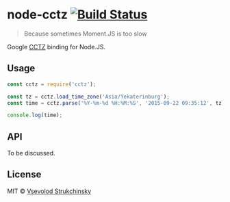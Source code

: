 # node-cctz [![Build Status](https://travis-ci.org/floatdrop/node-cctz.svg?branch=master)](https://travis-ci.org/floatdrop/node-cctz)

> Because sometimes Moment.JS is too slow

Google [CCTZ](https://github.com/google/cctz) binding for Node.JS.

## Usage

```js
const cctz = require('cctz');

const tz = cctz.load_time_zone('Asia/Yekaterinburg');
const time = cctz.parse('%Y-%m-%d %H:%M:%S', '2015-09-22 09:35:12', tz);

console.log(time);
```

## API

To be discussed.

## License

MIT © [Vsevolod Strukchinsky](mailto://floatdrop@gmail.com)
